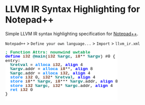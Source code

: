 
# LLVM IR Syntax Highlighting for Notepad++

Simple LLVM IR syntax highlighting specification for [Notepad++](https://notepad-plus-plus.org/).

`Notepad++` > `Define your own language...` > `Import` > `llvm_ir.xml`

<style type="text/css">
    span {
        font-family: 'Courier New';
        font-size: 10pt;
        color: #000000;
    }
    .sc0 {} .sc2 {
        font-weight: bold;
        color: #009B4E;
    }
    .sc3 {} .sc4 {
        font-weight: bold;
        color: #77442F;
    }
    .sc5 {
        font-weight: bold;
        color: #007575;
    }
    .sc6 {
        font-weight: bold;
        color: #0000FF;
    }
    .sc8 {
        font-weight: bold;
        color: #0080FF;
    }
    .sc12 {} .sc24 {}
</style>

<div style="float: left; white-space: pre; line-height: 1; background: #FFFFFF; "><span class="sc2">; Function Attrs: nounwind uwtable
</span><span class="sc6">define</span><span class="sc24"> </span><span class="sc4">i32</span><span class="sc24"> </span><span class="sc5">@main</span><span class="sc12">(</span><span class="sc4">i32</span><span class="sc24"> </span><span class="sc5">%argc</span><span class="sc12">,</span><span class="sc24"> </span><span class="sc4">i8</span><span class="sc12">**</span><span class="sc24"> </span><span class="sc5">%argv</span><span class="sc12">)</span><span class="sc24"> </span><span class="sc0">#0</span><span class="sc24"> </span><span class="sc0">{</span><span class="sc24">
</span><span class="sc0">entry</span><span class="sc12">:</span><span class="sc24">
  </span><span class="sc5">%retval</span><span class="sc24"> </span><span class="sc0">=</span><span class="sc24"> </span><span class="sc8">alloca</span><span class="sc24"> </span><span class="sc4">i32</span><span class="sc12">,</span><span class="sc24"> </span><span class="sc6">align</span><span class="sc24"> </span><span class="sc3">4</span><span class="sc24">
  </span><span class="sc5">%argv</span><span class="sc12">.</span><span class="sc0">addr</span><span class="sc24"> </span><span class="sc0">=</span><span class="sc24"> </span><span class="sc8">alloca</span><span class="sc24"> </span><span class="sc4">i8</span><span class="sc12">**,</span><span class="sc24"> </span><span class="sc6">align</span><span class="sc24"> </span><span class="sc3">8</span><span class="sc24">
  </span><span class="sc5">%argc</span><span class="sc12">.</span><span class="sc0">addr</span><span class="sc24"> </span><span class="sc0">=</span><span class="sc24"> </span><span class="sc8">alloca</span><span class="sc24"> </span><span class="sc4">i32</span><span class="sc12">,</span><span class="sc24"> </span><span class="sc6">align</span><span class="sc24"> </span><span class="sc3">4</span><span class="sc24">
  </span><span class="sc8">store</span><span class="sc24"> </span><span class="sc4">i32</span><span class="sc24"> </span><span class="sc3">0</span><span class="sc12">,</span><span class="sc24"> </span><span class="sc4">i32</span><span class="sc12">*</span><span class="sc24"> </span><span class="sc5">%retval</span><span class="sc12">,</span><span class="sc24"> </span><span class="sc6">align</span><span class="sc24"> </span><span class="sc3">4</span><span class="sc24">
  </span><span class="sc8">store</span><span class="sc24"> </span><span class="sc4">i8</span><span class="sc12">**</span><span class="sc24"> </span><span class="sc5">%argv</span><span class="sc12">,</span><span class="sc24"> </span><span class="sc4">i8</span><span class="sc12">***</span><span class="sc24"> </span><span class="sc5">%argv</span><span class="sc12">.</span><span class="sc0">addr</span><span class="sc12">,</span><span class="sc24"> </span><span class="sc6">align</span><span class="sc24"> </span><span class="sc3">8</span><span class="sc24">
  </span><span class="sc8">store</span><span class="sc24"> </span><span class="sc4">i32</span><span class="sc24"> </span><span class="sc5">%argc</span><span class="sc12">,</span><span class="sc24"> </span><span class="sc4">i32</span><span class="sc12">*</span><span class="sc24"> </span><span class="sc5">%argc</span><span class="sc12">.</span><span class="sc0">addr</span><span class="sc12">,</span><span class="sc24"> </span><span class="sc6">align</span><span class="sc24"> </span><span class="sc3">4</span><span class="sc24">
  </span><span class="sc8">ret</span><span class="sc24"> </span><span class="sc4">i32</span><span class="sc24"> </span><span class="sc3">0</span><span class="sc24">
</span><span class="sc0">}</span><span class="sc24">
</span>
</div>
